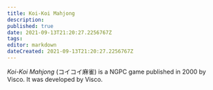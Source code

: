 ```yaml
---
title: Koi-Koi Mahjong
description: 
published: true
date: 2021-09-13T21:20:27.2256767Z 
tags: 
editor: markdown
dateCreated: 2021-09-13T21:20:27.2256767Z
---
```

_Koi-Koi Mahjong_ (<span lang='ja'>コイコイ麻雀</span>) is a NGPC game published in 2000 by Visco.
It was developed by Visco.

